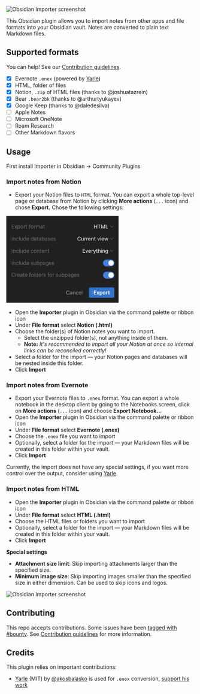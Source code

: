 ![Obsidian Importer screenshot](/images/social.png)

This Obsidian plugin allows you to import notes from other apps and file formats into your Obsidian vault. Notes are converted to plain text Markdown files.

## Supported formats

You can help! See our [Contribution guidelines](/CONTRIBUTING.md).

- [x] Evernote `.enex` (powered by [Yarle](https://github.com/akosbalasko/yarle))
- [x] HTML, folder of files
- [x] Notion, `.zip` of HTML files (thanks to @joshuatazrein)
- [x] Bear `.bear2bk` (thanks to @arthurtyukayev)
- [x] Google Keep (thanks to @daledesilva)
- [ ] Apple Notes
- [ ] Microsoft OneNote
- [ ] Roam Research
- [ ] Other Markdown flavors

## Usage

First install Importer in Obsidian → Community Plugins

### Import notes from Notion
- Export your Notion files to `HTML` format. You can export a whole top-level page or database from Notion by clicking **More actions** (`...` icon) and chose **Export.** Chose the following settings:

<img src="images/notion-export-settings.png" width="300" />

- Open the **Importer** plugin in Obsidian via the command palette or ribbon icon
- Under **File format** select **Notion (.html)**
- Choose the folder(s) of Notion notes you want to import. 
  - Select the unzipped folder(s), not anything inside of them.
  - **Note:** *It's recommended to import all your Notion at once so internal links can be reconciled correctly!*
- Select a folder for the import — your Notion pages and databases will be nested inside this folder.
- Click **Import**

### Import notes from Evernote

- Export your Evernote files to `.enex` format. You can export a whole notebook in the desktop client by going to the Notebooks screen, click on **More actions** (`...` icon) and choose **Export Notebook...**
- Open the **Importer** plugin in Obsidian via the command palette or ribbon icon
- Under **File format** select **Evernote (.enex)**
- Choose the `.enex` file you want to import
- Optionally, select a folder for the import — your Markdown files will be created in this folder within your vault.
- Click **Import**

Currently, the import does not have any special settings, if you want more control over the output, consider using [Yarle](https://github.com/akosbalasko/yarle).

### Import notes from HTML

- Open the **Importer** plugin in Obsidian via the command palette or ribbon icon
- Under **File format** select **HTML (.html)**
- Choose the HTML files or folders you want to import
- Optionally, select a folder for the import — your Markdown files will be created in this folder within your vault.
- Click **Import**

**Special settings**

- **Attachment size limit**: Skip importing attachments larger than the specified size.
- **Minimum image size**: Skip importing images smaller than the specified size in either dimension. Can be used to skip icons and logos.

![Obsidian Importer screenshot](/images/screenshot.png)

## Contributing

This repo accepts contributions. Some issues have been [tagged with #bounty](https://github.com/obsidianmd/obsidian-importer/labels/bounty). See [Contribution guidelines](/CONTRIBUTING.md) for more information.

## Credits

This plugin relies on important contributions:

- [Yarle](https://github.com/akosbalasko/yarle) (MIT) by [@akosbalasko](https://github.com/akosbalasko) is used for `.enex` conversion, [support his work](https://www.buymeacoffee.com/akosbalasko)
